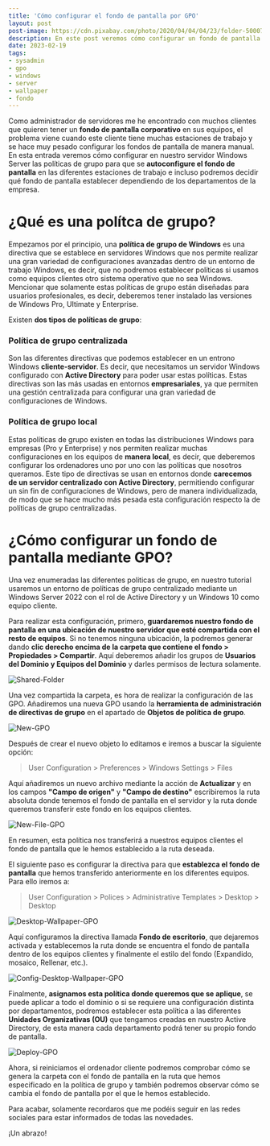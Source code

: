 ```yaml
---
title: 'Cómo configurar el fondo de pantalla por GPO'
layout: post
post-image: https://cdn.pixabay.com/photo/2020/04/04/04/23/folder-5000783_960_720.png
description: En este post veremos cómo configurar un fondo de pantalla mediante políticas de grupo de un Windows Server 2022 y una estación cliente en Windows 10. 
date: 2023-02-19
tags: 
- sysadmin 
- gpo 
- windows
- server
- wallpaper
- fondo
---
```


Como administrador de servidores me he encontrado con muchos clientes que quieren tener un **fondo de pantalla corporativo** en sus equipos, el problema viene cuando este cliente tiene muchas estaciones de trabajo y se hace muy pesado configurar los fondos de pantalla de manera manual. En esta entrada veremos cómo configurar en nuestro servidor Windows Server las políticas de grupo para que se **autoconfigure el fondo de pantalla** en las diferentes estaciones de trabajo e incluso podremos decidir qué fondo de pantalla establecer dependiendo de los departamentos de la empresa.

# ¿Qué es una polítca de grupo?
Empezamos por el principio, una **política de grupo de Windows** es una directiva que se establece en servidores Windows que nos permite realizar una gran variedad de configuraciones avanzadas dentro de un entorno de trabajo Windows, es decir, que no podremos establecer políticas si usamos como equipos clientes otro sistema operativo que no sea Windows. Mencionar que solamente estas políticas de grupo están diseñadas para usuarios profesionales, es decir, deberemos tener instalado las versiones de Windows Pro, UItimate y Enterprise.

Existen **dos tipos de políticas de grupo**:

### Política de grupo centralizada
Son las diferentes directivas que podemos establecer en un entrono Windows **cliente-servidor**. Es decir, que necesitamos un servidor Windows configurado con **Active Directory** para poder usar estas políticas. Estas directivas son las más usadas en entornos **empresariales**, ya que permiten una gestión centralizada para configurar una gran variedad de configuraciones de Windows.

### Política de grupo local
Estas políticas de grupo existen en todas las distribuciones Windows para empresas (Pro y Enterprise) y nos permiten realizar muchas configuraciones en los equipos de **manera local**, es decir, que deberemos configurar los ordenadores uno por uno con las políticas que nosotros queramos. Este tipo de directivas se usan en entornos donde **carecemos de un servidor centralizado con Active Directory**, permitiendo configurar un sin fin de configuraciones de Windows, pero de manera individualizada, de modo que se hace mucho más pesada esta configuración respecto la de políticas de grupo centralizadas.

# ¿Cómo configurar un fondo de pantalla mediante GPO?
Una vez enumeradas las diferentes politicas de grupo, en nuestro tutorial usaremos un entorno de políticas de grupo centralizado mediante un Windows Server 2022 con el rol de Active Directory y un Windows 10 como equipo cliente.

Para realizar esta configuración, primero, **guardaremos nuestro fondo de pantalla en una ubicación de nuestro servidor que esté compartida con el resto de equipos**. Si no tenemos ninguna ubicación, la podremos generar dando **clic derecho encima de la carpeta que contiene el fondo > Propiedades > Compartir**. Aquí deberemos añadir los grupos de **Usuarios del Dominio y Equipos del Dominio** y darles permisos de lectura solamente.

![Shared-Folder](/assets/images/2023-02-19/img1.png)

Una vez compartida la carpeta, es hora de realizar la configuración de las GPO. Añadiremos una nueva GPO usando la **herramienta de administración de directivas de grupo** en el apartado de **Objetos de política de grupo**. 

![New-GPO](/assets/images/2023-02-19/img2.png)

Después de crear el nuevo objeto lo editamos e iremos a buscar la siguiente opción:

> User Configuration > Preferences > Windows Settings > Files 

Aquí añadiremos un nuevo archivo mediante la acción de **Actualizar** y en los campos **"Campo de origen"** y **"Campo de destino"** escribiremos la ruta absoluta donde tenemos el fondo de pantalla en el servidor y la ruta donde queremos transferir este fondo en los equipos clientes.

![New-File-GPO](/assets/images/2023-02-19/img3.png)

En resumen, esta política nos transferirá a nuestros equipos clientes el fondo de pantalla que le hemos establecido a la ruta deseada.

El siguiente paso es configurar la directiva para que **establezca el fondo de pantalla** que hemos transferido anteriormente en los diferentes equipos. Para ello iremos a:

> User Configuration > Polices > Administrative Templates > Desktop > Desktop

![Desktop-Wallpaper-GPO](/assets/images/2023-02-19/img4.png)

Aquí configuramos la directiva llamada **Fondo de escritorio**, que dejaremos activada y establecemos la ruta donde se encuentra el fondo de pantalla dentro de los equipos clientes y finalmente el estilo del fondo (Expandido, mosaico, Rellenar, etc.).

![Config-Desktop-Wallpaper-GPO](/assets/images/2023-02-19/img5.png)

Finalmente, **asignamos esta política donde queremos que se aplique**, se puede aplicar a todo el dominio o si se requiere una configuración distinta por departamentos, podremos establecer esta política a las diferentes **Unidades Organizativas (OU)** que tengamos creadas en nuestro Active Directory, de esta manera cada departamento podrá tener su propio fondo de pantalla.

![Deploy-GPO](/assets/images/2023-02-19/img6.png)

Ahora, si reiniciamos el ordenador cliente podremos comprobar cómo se genera la carpeta con el fondo de pantalla en la ruta que hemos especificado en la política de grupo y también podremos observar cómo se cambia el fondo de pantalla por el que le hemos establecido.

Para acabar, solamente recordaros que me podéis seguir en las redes sociales para estar informados de todas las novedades.

¡Un abrazo!
